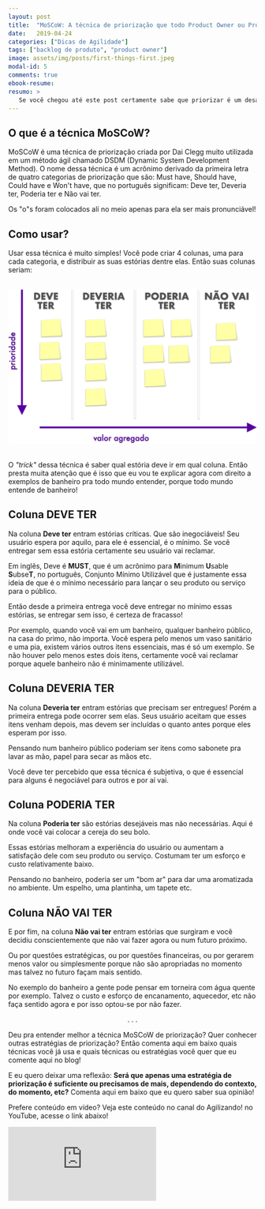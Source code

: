 ```yaml
---
layout: post
title:  "MoSCoW: A técnica de priorização que todo Product Owner ou Product Manager Ágil deve saber!"
date:   2019-04-24
categories: ["Dicas de Agilidade"]
tags: ["backlog de produto", "product owner"]
image: assets/img/posts/first-things-first.jpeg
modal-id: 5
comments: true
ebook-resume:
resumo: >
   Se você chegou até este post certamente sabe que priorizar é um desafio! Priorizar é fazer escolhas! E escolher é sempre difícil! Mas para ficar um pouco mais fácil felizmente temos diversas técnicas e estratégias por aí, e uma delas, poderosissíma e muito utilizada é a técnica MoSCoW.
---
```


## O que é a técnica MoSCoW?
MoSCoW é uma técnica de priorização criada por Dai Clegg muito utilizada em um método ágil chamado DSDM (Dynamic System Development Method). O nome dessa técnica é um acrônimo derivado da primeira letra de quatro categorias de priorização que são: Must have, Should have, Could have e Won't have, que no português significam: Deve ter, Deveria ter, Poderia ter e Não vai ter.

Os "o"s foram colocados alí no meio apenas para ela ser mais pronunciável!

## Como usar?
Usar essa técnica é muito simples! Você pode criar 4 colunas, uma para cada categoria, e distribuir as suas estórias dentre elas. Então suas colunas seriam:

<br />
<center>
		<img src="/assets/img/posts/moscow.png" class="post-image-content" />
</center>
<br />

O _"trick"_ dessa técnica é saber qual estória deve ir em qual coluna. Então presta muita atenção que é isso que eu vou te explicar agora com direito a exemplos de banheiro pra todo mundo entender, porque todo mundo entende de banheiro!


## Coluna DEVE TER
Na coluna **Deve ter** entram estórias críticas. Que são inegociáveis! Seu usuário espera por aquilo, para ele é essencial, é o mínimo. Se você entregar sem essa estória certamente seu usuário vai reclamar.

Em inglês, Deve é **MUST**, que é um acrônimo para **M**inimum **U**sable **S**ubse**T**, no português, Conjunto Mínimo Utilizável que é justamente essa ideia de que é o mínimo necessário para lançar o seu produto ou serviço para o público.

Então desde a primeira entrega você deve entregar no mínimo essas estórias, se entregar sem isso, é certeza de fracasso!

Por exemplo, quando você vai em um banheiro, qualquer banheiro público, na casa do primo, não importa. Você espera pelo menos um vaso sanitário e uma pia, existem vários outros itens essenciais, mas é só um exemplo. Se não houver pelo menos estes dois itens, certamente você vai reclamar porque aquele banheiro não é minimamente utilizável.


## Coluna DEVERIA TER
Na coluna **Deveria ter** entram estórias que precisam ser entregues! Porém a primeira entrega pode ocorrer sem elas. Seus usuário aceitam que esses itens venham depois, mas devem ser incluídas o quanto antes porque eles esperam por isso.

Pensando num banheiro público poderiam ser itens como sabonete pra lavar as mão, papel para secar as mãos etc.

Você deve ter percebido que essa técnica é subjetiva, o que é essencial para alguns é negociável para outros e por aí vai.


## Coluna PODERIA TER
Na coluna **Poderia ter** são estórias desejáveis mas não necessárias. Aqui é onde você vai colocar a cereja do seu bolo.

Essas estórias melhoram a experiência do usuário ou aumentam a satisfação dele com seu produto ou serviço. Costumam ter um esforço e custo relativamente baixo.

Pensando no banheiro, poderia ser um "bom ar" para dar uma aromatizada no ambiente. Um espelho, uma plantinha, um tapete etc.


## Coluna NÃO VAI TER
E por fim, na coluna **Não vai ter** entram estórias que surgiram e você decidiu conscientemente que não vai fazer agora ou num futuro próximo.

Ou por questões estratégicas, ou por questões financeiras, ou por gerarem menos valor ou simplesmente porque não são apropriadas no momento mas talvez no futuro façam mais sentido.

No exemplo do banheiro a gente pode pensar em torneira com água quente por exemplo. Talvez o custo e esforço de encanamento, aquecedor, etc não faça sentido agora e por isso optou-se por não fazer.

<p><center>. . .</center></p>

Deu pra entender melhor a técnica MoSCoW de priorização? Quer conhecer outras estratégias de priorização? Então comenta aqui em baixo quais técnicas você já usa e quais técnicas ou estratégias você quer que eu comente aqui no blog!

E eu quero deixar uma reflexão: <b>Será que apenas uma estratégia de priorização é suficiente ou precisamos de mais, dependendo do contexto, do momento, etc?</b> Comenta aqui em baixo que eu quero saber sua opinião!

Prefere conteúdo em vídeo? Veja este conteúdo no canal do Agilizando! no YouTube, acesse o link abaixo!

<div class="row">
  <div class="col-md-2"></div>
  <div class="col-md-8">
      <div class="portfolio-item">
        <div class="video-container">
          <iframe src="https://www.youtube.com/embed/OOux_bS40pk" frameborder="0" allow="accelerometer; autoplay; encrypted-media; gyroscope; picture-in-picture" allowfullscreen></iframe>
        </div>
      </div>
  </div>
  <div class="col-md-2"></div>
</div>